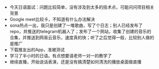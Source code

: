 - 今天日语面试：问题比较简单，没有涉及到太多的技术点，可能问问项目相关背景
- Google meet比较卡，不知道有什么办法解决
- sona热点一出，我只是创建了一堆歌曲，写了个日志；别人已经发布了repo，并推送的telegram机器人了；发布了一个网站，收集了创建的音乐的合集，并推送到网易云音乐，速度真的快；听了之后觉得一般，比较别人做的是推广
- 下载推友出的App，准被测试
- 学习了半小时的日语。有点想要请老师一对一的教学了
- 继续直播，开始说话表演，还是没有搞清楚如何清洗的播放桌面做直播




